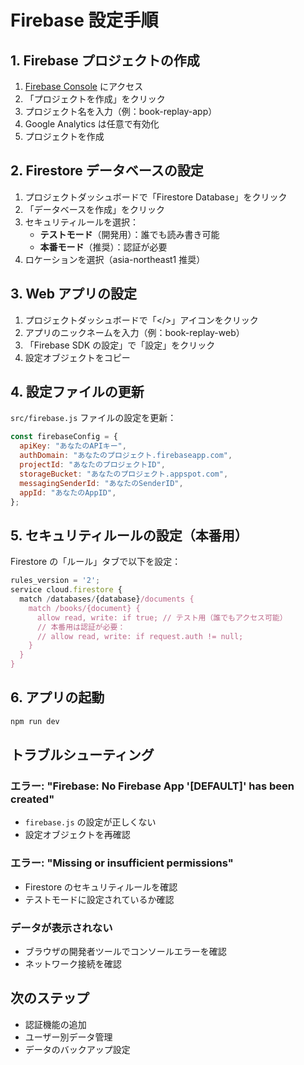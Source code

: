 # Firebase 設定手順

## 1. Firebase プロジェクトの作成

1. [Firebase Console](https://console.firebase.google.com/) にアクセス
2. 「プロジェクトを作成」をクリック
3. プロジェクト名を入力（例：book-replay-app）
4. Google Analytics は任意で有効化
5. プロジェクトを作成

## 2. Firestore データベースの設定

1. プロジェクトダッシュボードで「Firestore Database」をクリック
2. 「データベースを作成」をクリック
3. セキュリティルールを選択：
   - **テストモード**（開発用）：誰でも読み書き可能
   - **本番モード**（推奨）：認証が必要
4. ロケーションを選択（asia-northeast1 推奨）

## 3. Web アプリの設定

1. プロジェクトダッシュボードで「</>」アイコンをクリック
2. アプリのニックネームを入力（例：book-replay-web）
3. 「Firebase SDK の設定」で「設定」をクリック
4. 設定オブジェクトをコピー

## 4. 設定ファイルの更新

`src/firebase.js` ファイルの設定を更新：

```javascript
const firebaseConfig = {
  apiKey: "あなたのAPIキー",
  authDomain: "あなたのプロジェクト.firebaseapp.com",
  projectId: "あなたのプロジェクトID",
  storageBucket: "あなたのプロジェクト.appspot.com",
  messagingSenderId: "あなたのSenderID",
  appId: "あなたのAppID",
};
```

## 5. セキュリティルールの設定（本番用）

Firestore の「ルール」タブで以下を設定：

```javascript
rules_version = '2';
service cloud.firestore {
  match /databases/{database}/documents {
    match /books/{document} {
      allow read, write: if true; // テスト用（誰でもアクセス可能）
      // 本番用は認証が必要：
      // allow read, write: if request.auth != null;
    }
  }
}
```

## 6. アプリの起動

```bash
npm run dev
```

## トラブルシューティング

### エラー: "Firebase: No Firebase App '[DEFAULT]' has been created"

- `firebase.js` の設定が正しくない
- 設定オブジェクトを再確認

### エラー: "Missing or insufficient permissions"

- Firestore のセキュリティルールを確認
- テストモードに設定されているか確認

### データが表示されない

- ブラウザの開発者ツールでコンソールエラーを確認
- ネットワーク接続を確認

## 次のステップ

- 認証機能の追加
- ユーザー別データ管理
- データのバックアップ設定
